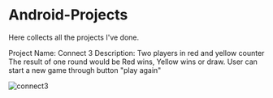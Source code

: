 # Android-Projects
Here collects all the projects I've done.

Project Name: Connect 3
Description:
Two players in red and yellow counter
The result of one round would be Red wins, Yellow wins or draw.
User can start a new game through button "play again"

![connect3](https://user-images.githubusercontent.com/54572005/95027656-25b90e80-064f-11eb-8afa-d273c293ca6c.gif)
